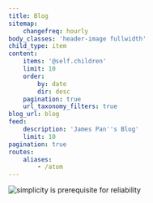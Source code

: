 ```yaml
---
title: Blog
sitemap:
    changefreq: hourly
body_classes: 'header-image fullwidth'
child_type: item
content:
    items: '@self.children'
    limit: 10
    order:
        by: date
        dir: desc
    pagination: true
    url_taxonomy_filters: true
blog_url: blog
feed:
    description: 'James Pan''s Blog'
    limit: 10
pagination: true
routes:
    aliases:
        - /atom
---
```


<img src="https://i.imgur.com/ddkDCh6.png" alt="simplicity is prerequisite for reliability">
